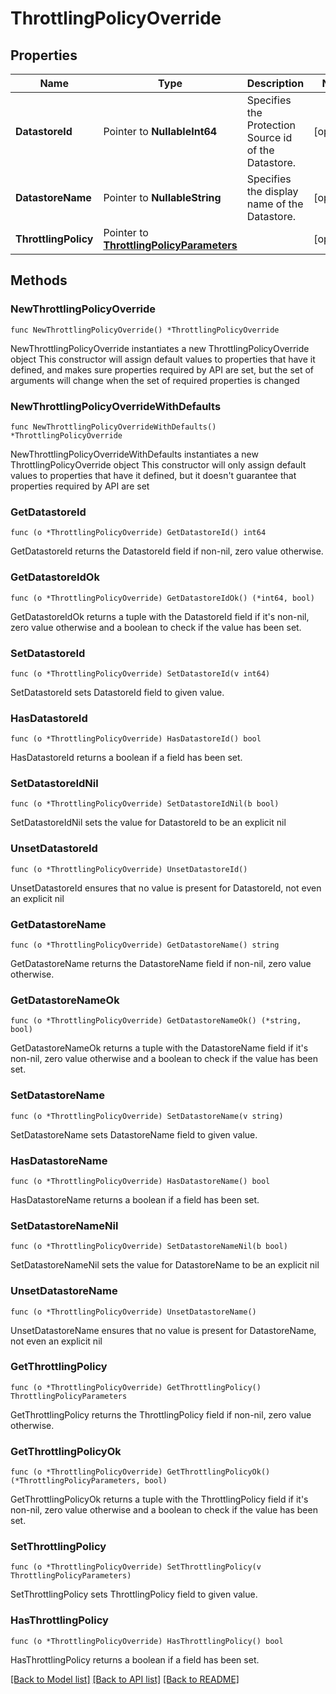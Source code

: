 # ThrottlingPolicyOverride

## Properties

Name | Type | Description | Notes
------------ | ------------- | ------------- | -------------
**DatastoreId** | Pointer to **NullableInt64** | Specifies the Protection Source id of the Datastore. | [optional] 
**DatastoreName** | Pointer to **NullableString** | Specifies the display name of the Datastore. | [optional] 
**ThrottlingPolicy** | Pointer to [**ThrottlingPolicyParameters**](ThrottlingPolicyParameters.md) |  | [optional] 

## Methods

### NewThrottlingPolicyOverride

`func NewThrottlingPolicyOverride() *ThrottlingPolicyOverride`

NewThrottlingPolicyOverride instantiates a new ThrottlingPolicyOverride object
This constructor will assign default values to properties that have it defined,
and makes sure properties required by API are set, but the set of arguments
will change when the set of required properties is changed

### NewThrottlingPolicyOverrideWithDefaults

`func NewThrottlingPolicyOverrideWithDefaults() *ThrottlingPolicyOverride`

NewThrottlingPolicyOverrideWithDefaults instantiates a new ThrottlingPolicyOverride object
This constructor will only assign default values to properties that have it defined,
but it doesn't guarantee that properties required by API are set

### GetDatastoreId

`func (o *ThrottlingPolicyOverride) GetDatastoreId() int64`

GetDatastoreId returns the DatastoreId field if non-nil, zero value otherwise.

### GetDatastoreIdOk

`func (o *ThrottlingPolicyOverride) GetDatastoreIdOk() (*int64, bool)`

GetDatastoreIdOk returns a tuple with the DatastoreId field if it's non-nil, zero value otherwise
and a boolean to check if the value has been set.

### SetDatastoreId

`func (o *ThrottlingPolicyOverride) SetDatastoreId(v int64)`

SetDatastoreId sets DatastoreId field to given value.

### HasDatastoreId

`func (o *ThrottlingPolicyOverride) HasDatastoreId() bool`

HasDatastoreId returns a boolean if a field has been set.

### SetDatastoreIdNil

`func (o *ThrottlingPolicyOverride) SetDatastoreIdNil(b bool)`

 SetDatastoreIdNil sets the value for DatastoreId to be an explicit nil

### UnsetDatastoreId
`func (o *ThrottlingPolicyOverride) UnsetDatastoreId()`

UnsetDatastoreId ensures that no value is present for DatastoreId, not even an explicit nil
### GetDatastoreName

`func (o *ThrottlingPolicyOverride) GetDatastoreName() string`

GetDatastoreName returns the DatastoreName field if non-nil, zero value otherwise.

### GetDatastoreNameOk

`func (o *ThrottlingPolicyOverride) GetDatastoreNameOk() (*string, bool)`

GetDatastoreNameOk returns a tuple with the DatastoreName field if it's non-nil, zero value otherwise
and a boolean to check if the value has been set.

### SetDatastoreName

`func (o *ThrottlingPolicyOverride) SetDatastoreName(v string)`

SetDatastoreName sets DatastoreName field to given value.

### HasDatastoreName

`func (o *ThrottlingPolicyOverride) HasDatastoreName() bool`

HasDatastoreName returns a boolean if a field has been set.

### SetDatastoreNameNil

`func (o *ThrottlingPolicyOverride) SetDatastoreNameNil(b bool)`

 SetDatastoreNameNil sets the value for DatastoreName to be an explicit nil

### UnsetDatastoreName
`func (o *ThrottlingPolicyOverride) UnsetDatastoreName()`

UnsetDatastoreName ensures that no value is present for DatastoreName, not even an explicit nil
### GetThrottlingPolicy

`func (o *ThrottlingPolicyOverride) GetThrottlingPolicy() ThrottlingPolicyParameters`

GetThrottlingPolicy returns the ThrottlingPolicy field if non-nil, zero value otherwise.

### GetThrottlingPolicyOk

`func (o *ThrottlingPolicyOverride) GetThrottlingPolicyOk() (*ThrottlingPolicyParameters, bool)`

GetThrottlingPolicyOk returns a tuple with the ThrottlingPolicy field if it's non-nil, zero value otherwise
and a boolean to check if the value has been set.

### SetThrottlingPolicy

`func (o *ThrottlingPolicyOverride) SetThrottlingPolicy(v ThrottlingPolicyParameters)`

SetThrottlingPolicy sets ThrottlingPolicy field to given value.

### HasThrottlingPolicy

`func (o *ThrottlingPolicyOverride) HasThrottlingPolicy() bool`

HasThrottlingPolicy returns a boolean if a field has been set.


[[Back to Model list]](../README.md#documentation-for-models) [[Back to API list]](../README.md#documentation-for-api-endpoints) [[Back to README]](../README.md)


